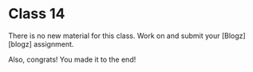 # Class 14

There is no new material for this class. Work on and submit your [Blogz][blogz] assignment.

Also, congrats! You made it to the end!
